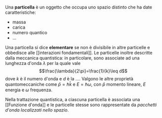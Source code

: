 Una **particella** è un oggetto che occupa uno spazio distinto che ha date caratteristiche:
- massa
- carica
- numero quantico
- ...

Una particella si dice **elementare** se non è divisibile in altre particelle e obbedisce alle [[interazioni fondamentali]]. Le particelle inoltre descritte dalla meccanica quantistica: in particolare, sono associate ad una lunghezza d'onda $\lambda$ per la quale vale
$$\frac{\lambda}{2\pi}=\frac{1}{k}\leq d$$
dove $k$ è il numero d'onda e $d$ è la .... Valgono le altre proprietà quantomeccaniche come $\bar{p}=\hbar\bar{k}$ e $E=\hbar\omega$, con $\bar{p}$ momento lineare, $E$ energia e $\omega$ frequenza.

Nella trattazione quantistica, a ciascuna particella è associata una [[Funzione d'onda]] e le particelle stesse sono rappresentate da *pacchetti d'onda localizzati nello spazio*.